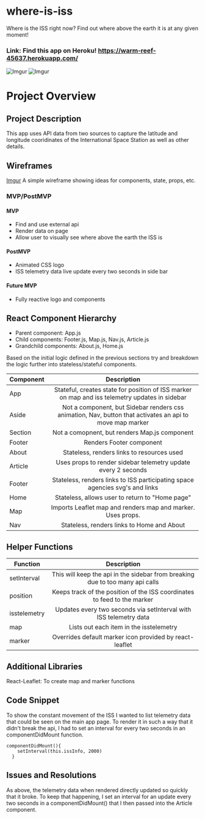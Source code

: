 # where-is-iss
Where is the ISS right now? Find out where above the earth it is at any given moment!

### Link: Find this app on Heroku! https://warm-reef-45637.herokuapp.com/

![Imgur](https://i.imgur.com/P602IGO.png)
![Imgur](https://i.imgur.com/oqQ8BEJ.png)


# Project Overview

## Project Description
This app uses API data from two sources to capture the latitude and longitude cooridinates of the International Space Station as well as other details. 

## Wireframes

[Imgur](https://i.imgur.com/0yy58Zt.jpg)
A simple wireframe showing ideas for components, state, props, etc.

### MVP/PostMVP 

 
#### MVP 
- Find and use external api 
- Render data on page 
- Allow user to visually see where above the earth the ISS is

#### PostMVP 
- Animated CSS logo
- ISS telemetry data live update every two seconds in side bar

#### Future MVP
- Fully reactive logo and components

## React Component Hierarchy
- Parent component: App.js
- Child components:  Footer.js, Map.js, Nav.js, Article.js
- Grandchild components: About.js, Home.js


Based on the initial logic defined in the previous sections try and breakdown the logic further into stateless/stateful components. 

| Component | Description | 
| --- | :---: |  
| App | Stateful, creates state for position of ISS marker on map and iss telemetry updates in sidebar | 
| Aside | Not a component, but Sidebar renders css animation, Nav, button that activates an api to move map marker | 
| Section | Not a comopnent, but renders Map.js component |
| Footer | Renders Footer component |
| About | Stateless, renders links to resources used |
| Article | Uses props to render sidebar telemetry update every 2 seconds |
| Footer | Stateless, renders links to ISS participating space agencies svg's and links |
| Home | Stateless, allows user to return to "Home page" |
| Map | Imports Leaflet map and renders map and marker. Uses props. |
| Nav | Stateless, renders links to Home and About |


## Helper Functions

| Function | Description | 
| --- | :---: |  
| setInterval | This will keep the api in the sidebar from breaking due to too many api calls | 
| position | Keeps track of the position of the ISS coordinates to feed to the marker |
| isstelemetry | Updates every two seconds via setInterval with ISS telemetry data
| map | Lists out each item in the isstelemetry |
| marker | Overrides default marker icon provided by react-leaflet |

## Additional Libraries
 React-Leaflet: To create map and marker functions

## Code Snippet
To show the constant movement of the ISS I wanted to list telemetry data that could be seen on the main app page. To render it in such a way that it didn't break the api, I had to set an interval for every two seconds in an componentDidMount function.  

```
componentDidMount(){
    setInterval(this.issInfo, 2000)
  }
```

## Issues and Resolutions
 As above, the telemetry data when rendered directly updated so quickly that it broke. To keep that happening, I set an interval for an update every two seconds in a componentDidMount() that I then passed into the Article component.

